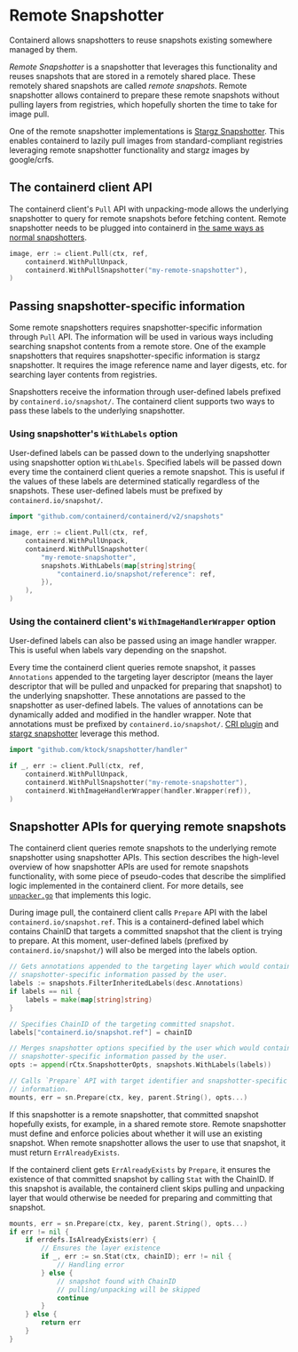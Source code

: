 # Remote Snapshotter

Containerd allows snapshotters to reuse snapshots existing somewhere managed by them.

_Remote Snapshotter_ is a snapshotter that leverages this functionality and reuses snapshots that are stored in a remotely shared place.
These remotely shared snapshots are called _remote snapshots_.
Remote snapshotter allows containerd to prepare these remote snapshots without pulling layers from registries, which hopefully shorten the time to take for image pull.

One of the remote snapshotter implementations is [Stargz Snapshotter](https://github.com/containerd/stargz-snapshotter).
This enables containerd to lazily pull images from standard-compliant registries leveraging remote snapshotter functionality and stargz images by google/crfs.

## The containerd client API

The containerd client's `Pull` API with unpacking-mode allows the underlying snapshotter to query for remote snapshots before fetching content.
Remote snapshotter needs to be plugged into containerd in [the same ways as normal snapshotters](/docs/PLUGINS.md).

```go
image, err := client.Pull(ctx, ref,
	containerd.WithPullUnpack,
	containerd.WithPullSnapshotter("my-remote-snapshotter"),
)
```

## Passing snapshotter-specific information

Some remote snapshotters requires snapshotter-specific information through `Pull` API.
The information will be used in various ways including searching snapshot contents from a remote store.
One of the example snapshotters that requires snapshotter-specific information is stargz snapshotter.
It requires the image reference name and layer digests, etc. for searching layer contents from registries.

Snapshotters receive the information through user-defined labels prefixed by `containerd.io/snapshot/`.
The containerd client supports two ways to pass these labels to the underlying snapshotter.

### Using snapshotter's `WithLabels` option

User-defined labels can be passed down to the underlying snapshotter using snapshotter option `WithLabels`.
Specified labels will be passed down every time the containerd client queries a remote snapshot.
This is useful if the values of these labels are determined statically regardless of the snapshots.
These user-defined labels must be prefixed by `containerd.io/snapshot/`.

```go
import "github.com/containerd/containerd/v2/snapshots"

image, err := client.Pull(ctx, ref,
	containerd.WithPullUnpack,
	containerd.WithPullSnapshotter(
		"my-remote-snapshotter",
		snapshots.WithLabels(map[string]string{
			"containerd.io/snapshot/reference": ref,
		}),
	),
)
```

### Using the containerd client's `WithImageHandlerWrapper` option

User-defined labels can also be passed using an image handler wrapper.
This is useful when labels vary depending on the snapshot.

Every time the containerd client queries remote snapshot, it passes `Annotations` appended to the targeting layer descriptor (means the layer descriptor that will be pulled and unpacked for preparing that snapshot) to the underlying snapshotter.
These annotations are passed to the snapshotter as user-defined labels.
The values of annotations can be dynamically added and modified in the handler wrapper.
Note that annotations must be prefixed by `containerd.io/snapshot/`.
[CRI plugin](https://github.com/containerd/cri/blob/09d6426f33cac217528158ddc6d254ca7d597a7b/pkg/server/image_pull.go#L127) and [stargz snapshotter](https://github.com/containerd/stargz-snapshotter/blob/875ec333403a885f5b6e5b64c94ec4dc713e0596/cmd/ctr-remote/commands/rpull.go#L97) leverage this method.

```go
import "github.com/ktock/snapshotter/handler"

if _, err := client.Pull(ctx, ref,
	containerd.WithPullUnpack,
	containerd.WithPullSnapshotter("my-remote-snapshotter"),
	containerd.WithImageHandlerWrapper(handler.Wrapper(ref)),
)
```

## Snapshotter APIs for querying remote snapshots

The containerd client queries remote snapshots to the underlying remote snapshotter using snapshotter APIs.
This section describes the high-level overview of how snapshotter APIs are used for remote snapshots functionality, with some piece of pseudo-codes that describe the simplified logic implemented in the containerd client.
For more details, see [`unpacker.go`](/unpacker.go) that implements this logic.

During image pull, the containerd client calls `Prepare` API with the label `containerd.io/snapshot.ref`.
This is a containerd-defined label which contains ChainID that targets a committed snapshot that the client is trying to prepare.
At this moment, user-defined labels (prefixed by `containerd.io/snapshot/`) will also be merged into the labels option.

```go
// Gets annotations appended to the targeting layer which would contain
// snapshotter-specific information passed by the user.
labels := snapshots.FilterInheritedLabels(desc.Annotations)
if labels == nil {
	labels = make(map[string]string)
}

// Specifies ChainID of the targeting committed snapshot.
labels["containerd.io/snapshot.ref"] = chainID

// Merges snapshotter options specified by the user which would contain
// snapshotter-specific information passed by the user.
opts := append(rCtx.SnapshotterOpts, snapshots.WithLabels(labels))

// Calls `Prepare` API with target identifier and snapshotter-specific
// information.
mounts, err = sn.Prepare(ctx, key, parent.String(), opts...)
```

If this snapshotter is a remote snapshotter, that committed snapshot hopefully exists, for example, in a shared remote store.
Remote snapshotter must define and enforce policies about whether it will use an existing snapshot.
When remote snapshotter allows the user to use that snapshot, it must return `ErrAlreadyExists`.

If the containerd client gets `ErrAlreadyExists` by `Prepare`, it ensures the existence of that committed snapshot by calling `Stat` with the ChainID.
If this snapshot is available, the containerd client skips pulling and unpacking layer that would otherwise be needed for preparing and committing that snapshot.

```go
mounts, err = sn.Prepare(ctx, key, parent.String(), opts...)
if err != nil {
	if errdefs.IsAlreadyExists(err) {
		// Ensures the layer existence
		if _, err := sn.Stat(ctx, chainID); err != nil {
			// Handling error
		} else {
			// snapshot found with ChainID
			// pulling/unpacking will be skipped
			continue
		}
	} else {
		return err
	}
}
```
